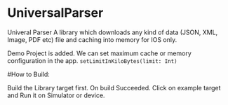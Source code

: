 # UniversalParser
Univeral Parser  A library which downloads any kind of data (JSON, XML, Image, PDF etc) file and caching into memory for IOS only. 

Demo Project is added. 
We can set maximum cache or memory configuration in the app.
`setLimitInKiloBytes(limit: Int)`


#How to Build:

Build the Library target first. On build Succeeded. Click on example target and Run it on Simulator or device.

